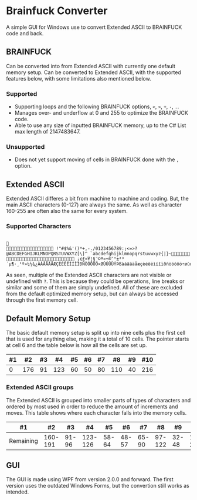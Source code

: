 # Brainfuck Converter
A simple GUI for Windows use to convert Extended ASCII to BRAINFUCK code and back.

## BRAINFUCK
Can be converted into from Extended ASCII with currently one default memory setup.
Can be converted to Extended ASCII, with the supported features below, with some limitations also mentioned below.

### Supported
- Supporting loops and the following BRAINFUCK options, `<`, `>`, `+`, `-`, `.`. 
- Manages over- and underflow at 0 and 255 to optimize the BRAINFUCK code.
- Able to use any size of inputted BRAINFUCK memory, up to the C# List max length of 2147483647.

### Unsupported
- Does not yet support moving of cells in BRAINFUCK done with the `,` option.

## Extended ASCII
Extended ASCII differes a bit from machine to machine and coding. But, the main ASCII characters (0-127) are always the same.
As well as character 160-255 are often also the same for every system.

### Supported Characters
```
	

 !"#$%&'()*+,-./0123456789:;<=>?@ABCDEFGHIJKLMNOPQRSTUVWXYZ[\]^_`abcdefghijklmnopqrstuvwxyz{|}~ ¡¢£¤¥¦§¨©ª«¬­®¯°±²³´µ¶·¸¹º»¼½¾¿ÀÁÂÃÄÅÆÇÈÉÊËÌÍÎÏÐÑÒÓÔÕÖ×ØÙÚÛÜÝÞßàáâãäåæçèéêëìíîïðñòóôõö÷øùúûüýþÿ
```

As seen, multiple of the Extended ASCII characters are not visible or undefined with `?`.
This is because they could be operations, line breaks or similar and some of them are simply undefined.
All of these are excluded from the default optimized memory setup, but can always be accessed through the first memory cell.

## Default Memory Setup
The basic default memory setup is split up into nine cells plus the first cell that is used for anything else, making it a total of 10 cells.
The pointer starts at cell 6 and the table below is how all the cells are set up.

#1 | #2 | #3 | #4 | #5 | #6 | #7 | #8 | #9 | #10
--- | --- | --- | --- |--- |--- |--- |--- |--- |---
0 | 176 | 91 | 123 | 60 | 50 | 80 | 110 | 40 | 216

### Extended ASCII groups
The Extended ASCII is grouped into smaller parts of types of characters and ordered by most used in order to reduce the amount of increments and moves.
This table shows where each character falls into the memory cells.

#1 | #2 | #3 | #4 | #5 | #6 | #7 | #8 | #9 | #10
--- | --- | --- | --- |--- |--- |--- |--- |--- |---
Remaining | 160-191 | 91-96 | 123-126 | 58-64 | 48-57 | 65-90 | 97-122 | 32-48 | 192-255

## GUI
The GUI is made using WPF from version 2.0.0 and forward. The first version uses the outdated Windows Forms, but the convertion still works as intended. 
